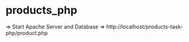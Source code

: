 # products_php
=> Start Apache Server and Database
=> http://localhost/products-task-php/product.php
